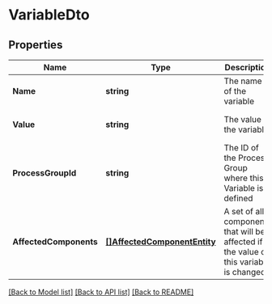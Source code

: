 # VariableDto

## Properties
Name | Type | Description | Notes
------------ | ------------- | ------------- | -------------
**Name** | **string** | The name of the variable | [optional] [default to null]
**Value** | **string** | The value of the variable | [optional] [default to null]
**ProcessGroupId** | **string** | The ID of the Process Group where this Variable is defined | [optional] [default to null]
**AffectedComponents** | [**[]AffectedComponentEntity**](AffectedComponentEntity.md) | A set of all components that will be affected if the value of this variable is changed | [optional] [default to null]

[[Back to Model list]](../pkg/nifi/README.md#documentation-for-models) [[Back to API list]](../pkg/nifi/README.md#documentation-for-api-endpoints) [[Back to README]](../pkg/nifi/README.md)


